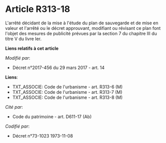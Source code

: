 # Article R313-18

L'arrêté décidant de la mise à l'étude du plan de sauvegarde et de mise en valeur et l'arrêté ou le décret approuvant,
modifiant ou révisant ce plan font l'objet des mesures de publicité prévues par la section 7 du chapitre III du titre V du
livre Ier.

**Liens relatifs à cet article**

_Modifié par_:

  - Décret n°2017-456 du 29 mars 2017 - art. 14

**Liens**:

  - TXT_ASSOCIE: Code de l'urbanisme - art. R313-6 (M)
  - TXT_ASSOCIE: Code de l'urbanisme - art. R313-7 (M)
  - TXT_ASSOCIE: Code de l'urbanisme - art. R313-8 (M)

_Cité par_:

  - Code du patrimoine - art. D611-17 (Ab)

_Codifié par_:

  - Décret n°73-1023 1973-11-08
